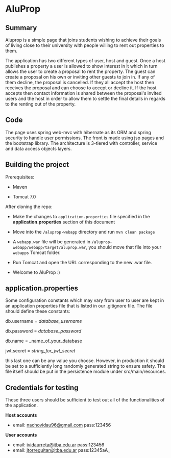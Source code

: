 # AluProp

## Summary

Aluprop is a simple page that joins students wishing to achieve their goals of living close to their university with people willing to rent out properties to them.

The application has two different types of user, host and guest. Once a host publishes a property a user is allowed to show interest in it which in turn allows the user to create a proposal to rent the property. The guest can create a proposal on his own or inviting other guests to join in. If any of them decline, the proposal is cancelled. If they all accept the host then receives the proposal and can choose to accept or decline it. If the host accepts then contact information is shared between the proposal's invited users and the host in order to allow them to settle the final details in regards to the renting out of the property.

## Code

The page uses spring web-mvc with hibernate as its ORM and spring security to handle user permissions. The front is made using jsp pages and the bootstrap library. The architecture is 3-tiered with controller, service and data access objects layers.

## Building the project

Prerequisites:

- Maven

- Tomcat 7.0

After cloning the repo:

- Make the changes to ```application.properties``` file specified in the **application.properties** section of this document

- Move into the ```/aluprop-webapp``` directory and run ```mvn clean package```

- A ```webapp.war``` file will be generated in ```/aluprop-webapp/webapp/target/aluprop.war```, you should move that file into your ```webapps``` Tomcat folder.

- Run Tomcat and open the URL corresponding to the new .war file.

- Welcome to AluProp :)


## application.properties

Some configuration constants which may vary from user to user are kept in an application properties file that is listed in our .gitignore file. The file should define these constants:

db.username = _database_username_

db.password = _database_password_

db.name = _name_of_your_database

jwt.secret = _string_for_jwt_secret_

this last one can be any value you choose. However, in production it should be set to a sufficiently long randomly generated string to ensure safety. The file itself should be put in the persistence module under src/main/resources.

## Credentials for testing

These three users should be sufficient to test out all of the functionalities of the application.

**Host accounts**
- email: nachovidau96@gmail.com pass:123456

**User accounts**
- email: ividaurreta@itba.edu.ar pass:123456
- email: jtorreguitar@itba.edu.ar pass:12345aA_
